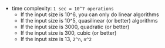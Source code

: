 * time complexity: `1 sec = 10^7 operations`
    * If the input size is 10^6, you can only do linear algorithms  
    * If the input size is 10^5, quasilinear (or better) algorithms  
    * If the input size is 3000, quadratic (or better)  
    * If the input size is 300, cubic (or better)  
    * If the input size is 13, `2^n`, `n^2`